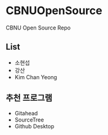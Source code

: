 # CBNUOpenSource
CBNU Open Source Repo

## List
* 소현섭
* 강산
* Kim Chan Yeong


## 추천 프로그램
* Gitahead
* SourceTree
* Github Desktop

